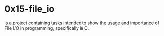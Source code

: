 # 0x15-file_io
is a project containing tasks intended to show the usage and importance of File I/O in programming, specifically in C.

